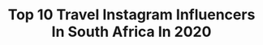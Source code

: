 ---
title: Top 10 Travel Instagram Influencers In South Africa In 2020
description: >-
  Find top travel Instagram influencers in South Africa in 2020. Most popular hashtags: #southafrica #travelafrica #capetown #stayhome.
platform: Instagram
profiles:
  - username: "bellaworldwide"
    fullname: >-
      Cassy 🌎 Isabella
    location: "South Africa"
    followers: 8516
    engagement: 1425
    commentsToLikes: 0.112516
    avatar: "https://scontent-lhr8-1.cdninstagram.com/v/t51.2885-19/s320x320/70534440_519235555576981_7018711001071616000_n.jpg?_nc_ht=scontent-lhr8-1.cdninstagram.com&_nc_ohc=KUEAw-1a4P4AX9DOSg2&oh=c645beb6fc9316abfd261d6a1ea48ba1&oe=5EB8612A"
    verified: false
    hashtags: "#yearofthereturn, #ghana, #motivation, #nahbruv"
  - username: "skylar__allan"
    fullname: >-
      S K Y E
    location: "South Africa"
    followers: 2380
    engagement: 2254
    commentsToLikes: 0.110271
    avatar: "https://scontent-lhr8-1.cdninstagram.com/v/t51.2885-19/s320x320/91126165_254477248921763_7934951959100915712_n.jpg?_nc_ht=scontent-lhr8-1.cdninstagram.com&_nc_ohc=p0Kd9WljvA0AX_gHsVT&oh=e6f6b794908b2b90a5051e09a0be84ce&oe=5EBA161A"
    verified: false
    hashtags: ""
  - username: "iamtwala"
    fullname: >-
      Twala Ng’ambi
    location: "South Africa"
    followers: 5495
    engagement: 888
    commentsToLikes: 0.080133
    avatar: "https://scontent-amt2-1.cdninstagram.com/v/t51.2885-19/s320x320/70618820_2522335417851917_6632961004462407680_n.jpg?_nc_ht=scontent-amt2-1.cdninstagram.com&_nc_ohc=ZmG7KTWBARQAX83ovS8&oh=3df2b8161e27f8a0e24aa6458520c854&oe=5EB7BBA3"
    verified: false
    hashtags: "#datenight, #naturalhair, #houseoftwala, #evachenpose"
  - username: "holymane_"
    fullname: >-
      MELY 💋💕
    location: "South Africa"
    followers: 6601
    engagement: 721
    commentsToLikes: 0.075886
    avatar: "https://scontent-ams4-1.cdninstagram.com/v/t51.2885-19/s320x320/91875169_173463946987184_3983184770895970304_n.jpg?_nc_ht=scontent-ams4-1.cdninstagram.com&_nc_ohc=Iomtj19isMAAX_DAXAW&oh=9fb71da84fe2497cea46a4c164afc166&oe=5EB960A3"
    verified: false
    hashtags: "#noscheveuxsontmagiques, #bijouxfaitmain, #earthexplorer, #ilovekiabiantillesguyane"
  - username: "senz_m"
    fullname: >-
      TRAVEL & LIFESTYLE
    location: "South Africa"
    followers: 5271
    engagement: 1393
    commentsToLikes: 0.087152
    avatar: "https://scontent-lhr8-1.cdninstagram.com/v/t51.2885-19/s320x320/66435522_346087269656693_6607404724985528320_n.jpg?_nc_ht=scontent-lhr8-1.cdninstagram.com&_nc_ohc=bxLVcofqAeMAX_DCeWR&oh=a060e4e0ce9db197668e03373eeeb33e&oe=5EB9500E"
    verified: false
    hashtags: "#sheexplores, #streetsofstonetown, #kzntourism, #johannesburg"
  - username: "gophari"
    fullname: >-
      SA Travel Blog Farirai Sanyika
    location: "South Africa"
    followers: 10923
    engagement: 637
    commentsToLikes: 0.081653
    avatar: "https://scontent-ams4-1.cdninstagram.com/v/t51.2885-19/s320x320/92165344_150446496342605_5139186308219928576_n.jpg?_nc_ht=scontent-ams4-1.cdninstagram.com&_nc_ohc=XS4ct26-1fYAX-qenOe&oh=dc6f1d74642f84dfa31e6b359b9d397d&oe=5EB77BB2"
    verified: false
    hashtags: "#sandton, #cyrilzuma, #contentwriter, #afterlockdown"
  - username: "katjab0810"
    fullname: >-
      ꧁Style•Photography•Travel꧂
    location: "South Africa"
    followers: 6359
    engagement: 1126
    commentsToLikes: 0.051686
    avatar: "https://scontent-amt2-1.cdninstagram.com/v/t51.2885-19/s320x320/91607932_218033549452185_508507094006104064_n.jpg?_nc_ht=scontent-amt2-1.cdninstagram.com&_nc_ohc=3UDtHyQa3fsAX9VKjdj&oh=b34d22dc831bf6feabf37c0fb7032cd6&oe=5EB8C654"
    verified: false
    hashtags: "#myloungelife, #myboobsmybody, #motelrocks, #ad"
  - username: "themarriedwanderers"
    fullname: >-
      Jen & Rudolph
    location: "South Africa"
    followers: 17978
    engagement: 329
    commentsToLikes: 0.078160
    avatar: "https://scontent-lhr8-1.cdninstagram.com/v/t51.2885-19/s320x320/28435675_664052973926884_8154685123074195456_n.jpg?_nc_ht=scontent-lhr8-1.cdninstagram.com&_nc_ohc=obaoU5qLhYsAX-DLzjC&oh=8785fccf35fb17d3af0b34b3b1f31f93&oe=5EB7E27E"
    verified: false
    hashtags: "#positivevibesonly, #paarl, #couplesborntotravel, #familyadventures"
  - username: "michelleskyhayward"
    fullname: >-
      M I C H E L L E   S K Y
    location: "South Africa"
    followers: 18731
    engagement: 317
    commentsToLikes: 0.138856
    avatar: "https://scontent-amt2-1.cdninstagram.com/v/t51.2885-19/s320x320/81742410_169562847697075_2193337603615358976_n.jpg?_nc_ht=scontent-amt2-1.cdninstagram.com&_nc_ohc=Npw003u44WAAX89cAGc&oh=44915a5b1673ee94681243e4d785c2d2&oe=5EB98736"
    verified: false
    hashtags: "#flattenthecurve, #kiteboarding, #cannonrocks, #underwaterphotography"
  - username: "the_girl_in_the_bikini"
    fullname: >-
      Katelyn
    location: "South Africa"
    followers: 28199
    engagement: 340
    commentsToLikes: 0.056322
    avatar: "https://instagram.fvno3-1.fna.fbcdn.net/v/t51.2885-19/s320x320/71186282_2470357143284988_4485537211126644736_n.jpg?_nc_ht=instagram.fvno3-1.fna.fbcdn.net&_nc_ohc=VGeB5CsarbQAX86hs6a&oh=48f1c6fdb407900ff6b86aff1f3d5019&oe=5EB20035"
    verified: false
    hashtags: "#designer, #weddingphotography, #photooftheday, #thegirlinthebikini"
---